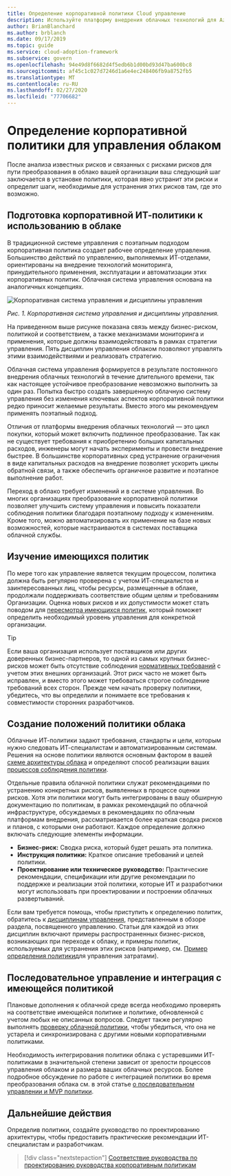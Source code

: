 ```yaml
---
title: Определение корпоративной политики Cloud управление
description: Используйте платформу внедрения облачных технологий для Azure, чтобы научиться устанавливать политики, которые позволяют устранить известные риски и отказоустойчивость в процессе преобразования в облако.
author: BrianBlanchard
ms.author: brblanch
ms.date: 09/17/2019
ms.topic: guide
ms.service: cloud-adoption-framework
ms.subservice: govern
ms.openlocfilehash: 94e49d8f6682d4f5edb6b1d00bd93d47ba600bc8
ms.sourcegitcommit: af45c1c027d7246d1a6e4ec248406fb9a8752fb5
ms.translationtype: MT
ms.contentlocale: ru-RU
ms.lasthandoff: 02/27/2020
ms.locfileid: "77706682"
---
```

# <a name="define-corporate-policy-for-cloud-governance"></a>Определение корпоративной политики для управления облаком

После анализа известных рисков и связанных с рисками рисков для пути преобразования в облако вашей организации ваш следующий шаг заключается в установке политики, которая явно устранит эти риски и определит шаги, необходимые для устранения этих рисков там, где это возможно.

<!-- markdownlint-disable MD026 -->

## <a name="how-can-corporate-it-policy-become-cloud-ready"></a>Подготовка корпоративной ИТ-политики к использованию в облаке

В традиционной системе управления с поэтапным подходом корпоративная политика создает рабочее определение управления. Большинство действий по управлению, выполняемых ИТ-отделами, ориентированы на внедрение технологий мониторинга, принудительного применения, эксплуатации и автоматизации этих корпоративных политик. Облачная система управления основана на аналогичных концепциях.

![Корпоративная система управления и дисциплины управления](../../_images/operational-transformation-govern-highres.png)

*Рис. 1. Корпоративная система управления и дисциплины управления.*

На приведенном выше рисунке показана связь между бизнес-риском, политикой и соответствием, а также механизмами мониторинга и применения, которые должны взаимодействовать в рамках стратегии управления. Пять дисциплин управления облаком позволяют управлять этими взаимодействиями и реализовать стратегию.

Облачная система управления формируется в результате постоянного внедрения облачных технологий в течение длительного времени, так как настоящее устойчивое преобразование невозможно выполнить за один раз. Попытка быстро создать завершенную облачную систему управления без изменения ключевых аспектов корпоративной политики редко приносит желаемые результаты. Вместо этого мы рекомендуем применять поэтапный подход.

Отличия от платформы внедрения облачных технологий — это цикл покупки, который может включить подлинное преобразование. Так как не существует требования к приобретению больших капитальных расходов, инженеры могут начать эксперименты и провести внедрение быстрее. В большинстве корпоративных сред устранение ограничения в виде капитальных расходов на внедрение позволяет ускорить циклы обратной связи, а также обеспечить органичное развитие и поэтапное выполнение работ.

Переход в облако требует изменений и в системе управления. Во многих организациях преобразование корпоративной политики позволяет улучшить систему управления и повысить показатели соблюдения политики благодаря поэтапному подходу к изменениям. Кроме того, можно автоматизировать их применение на базе новых возможностей, которые настраиваются в системах поставщика облачной службы.

<!-- markdownlint-enable MD026 -->

## <a name="review-existing-policies"></a>Изучение имеющихся политик

По мере того как управление является текущим процессом, политика должна быть регулярно проверена с учетом ИТ-специалистов и заинтересованных лиц, чтобы ресурсы, размещенные в облаке, продолжали поддерживать соответствие общим целям и требованиям Организации. Оценка новых рисков и их допустимости может стать поводом для [пересмотра имеющихся политик](./cloud-policy-review.md), который поможет определить необходимый уровень управления для конкретной организации.

> [!TIP]
> Если ваша организация использует поставщиков или других доверенных бизнес-партнеров, то одной из самых крупных бизнес-рисков может быть отсутствие соблюдения [нормативных требований](./regulatory-compliance.md) с учетом этих внешних организаций. Этот риск часто не может быть исправлен, и вместо этого может требоваться строгое соблюдение требований всех сторон. Прежде чем начать проверку политики, убедитесь, что вы определили и понимаете все требования к совместимости сторонних разработчиков.

## <a name="create-cloud-policy-statements"></a>Создание положений политики облака

Облачные ИТ-политики задают требования, стандарты и цели, которым нужно следовать ИТ-специалистам и автоматизированным системам. Решения на основе политики являются основным фактором в вашей [схеме архитектуры облака](./governance-alignment.md) и определяют способ реализации ваших [процессов соблюдения политики](./processes.md).

Отдельные правила облачной политики служат рекомендациями по устранению конкретных рисков, выявленных в процессе оценки рисков. Хотя эти политики могут быть интегрированы в вашу обширную документацию по политикам, в рамках рекомендаций по облачной инфраструктуре, обсуждаемых в рекомендациях по облачным платформам внедрения, рассматривается более краткая сводка рисков и планов, с которыми они работают. Каждое определение должно включать следующие элементы информации.

- **Бизнес-риск:** Сводка риска, который будет решать эта политика.
- **Инструкция политики:** Краткое описание требований и целей политики.
- **Проектирование или техническое руководство:** Практические рекомендации, спецификации или другие рекомендации по поддержке и реализации этой политики, которые ИТ и разработчики могут использовать при проектировании и построении облачных развертываний.

Если вам требуется помощь, чтобы приступить к определению политик, обратитесь к [дисциплинам управления](../governance-disciplines.md), представленным в обзоре раздела, посвященного управлению. Статьи для каждой из этих дисциплин включают примеры распространенных бизнес-рисков, возникающих при переходе к облаку, и примеры политик, используемых для устранения этих рисков (например, см. [Пример определения политики](../cost-management/policy-statements.md)для управления затратами).

## <a name="incremental-governance-and-integrating-with-existing-policy"></a>Последовательное управление и интеграция с имеющейся политикой

Плановые дополнения к облачной среде всегда необходимо проверять на соответствие имеющейся политике и политике, обновленной с учетом любых не описанных вопросов. Следует также регулярно выполнять [проверку облачной политики](./cloud-policy-review.md), чтобы убедиться, что она не устарела и синхронизирована с другими новыми корпоративными политиками.

Необходимость интегрирования политики облака с устаревшими ИТ-политиками в значительной степени зависит от зрелости процессов управления облаком и размера ваших облачных ресурсов. Более подробное обсуждение по работе с интеграцией политики во время преобразования облака см. в этой статье [о последовательном управлении и MVP политики](./index.md).

## <a name="next-steps"></a>Дальнейшие действия

Определив политики, создайте руководство по проектированию архитектуры, чтобы предоставить практические рекомендации ИТ-специалистам и разработчикам.

> [!div class="nextstepaction"]
> [Соответствие руководства по проектированию руководства корпоративным политикам](./governance-alignment.md)
